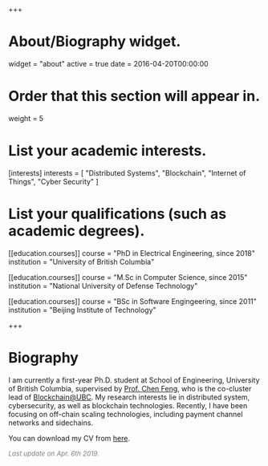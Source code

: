 +++
# About/Biography widget.
widget = "about"
active = true
date = 2016-04-20T00:00:00

# Order that this section will appear in.
weight = 5

# List your academic interests.
[interests]
  interests = [
    "Distributed Systems",
    "Blockchain",
    "Internet of Things",
    "Cyber Security"
  ]

# List your qualifications (such as academic degrees).
[[education.courses]]
  course = "PhD in Electrical Engineering, since 2018"
  institution = "University of British Columbia"

[[education.courses]]
  course = "M.Sc in Computer Science, since 2015"
  institution = "National University of Defense Technology"

[[education.courses]]
  course = "BSc in Software Engingeering, since 2011"
  institution = "Beijing Institute of Technology"

+++

# Biography

I am currently a first-year Ph.D. student at School of Engineering, University of British Columbia, supervised by [Prof. Chen Feng](https://people.ok.ubc.ca/cfeng01/index.html), who is the co-cluster lead of [Blockchain@UBC](https://blockchain.ubc.ca).
My research interests lie in distributed system, cybersecurity, as well as blockchain technologies.
Recently, I have been focusing on off-chain scaling technologies, including payment channel networks and sidechains.

You can download my CV from [here](https://fangyugai.me/files/cv.pdf).

<font color=gray size=2>*Last update on Apr. 6th 2019.*</font>
